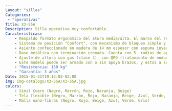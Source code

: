 ```yaml
---
Layout: "sillas"
Categories:
 - "operativas"
Title: X3-55A
Description: Silla operativa muy confortable.
Caracteristicas: 
    - Respaldo formato ergonómico del atura media/alta. El marco del respaldo es una sola pieza de polipropileno inyectado y agrega 33% de fibra de vidrio para reforzar. recubierto de malla elastizada de gran durabilidad y con resistencia al fuego.
    - Sistema de posición "Confort", con mecanismo de bloqueo simple y ajuste de tensión del respaldo.
    - Asiento confeccionado en madera de 14 mm espesor con espuma inyectada de alta densidad (55kg/m3) durable y confortable, no se deforma en 5 años. La espuma cuenta con certificación de resistencia al fuego según estándar CA TB117-2013. Es amigable con el medio ambiente. Forma ergonómica y puntera redondeada favoreciendo la buena circulación de las piernas. Admite tapizado en tela o símil cuero.
    - Base metálica con terminación cromada. Cuenta con 5  radios de apoyo y ruedas de doble rodamiento de 50mm de diámetro.
    - Ajuste de altura con gas (clase 4), con QPQ (tratamiento de endurecimiento) y certificación de calidad internacional.
    - Este modelo puede ser armado con o sin apoya brazos, y estos a su vez pueden ser de posición fija (fabricados en PP) o ajustable en 2D y 3D.
    - "Resistencia: 150 kg"
    - "Garantía: 3 años"
Date: 2015-01-31T19:13:03-02:00
img: img-catalogo/X3-55A/X3-55A.jpg
colors:
    - Símil Cuero (Negro, Marrón, Rojo, Naranja, Beige)
    - Tela flexible (Negro, Marrón, Rojo, Naranja, Beige, Azul, Verde, Gris)
    - Malla nano-fibras (Negro, Rojo, Beige, Azul, Verde, Gris)
---
```


